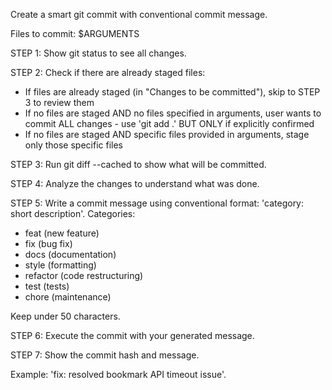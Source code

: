 Create a smart git commit with conventional commit message.

Files to commit: $ARGUMENTS

STEP 1: Show git status to see all changes.

STEP 2: Check if there are already staged files:

- If files are already staged (in "Changes to be committed"), skip to STEP 3 to review them
- If no files are staged AND no files specified in arguments, user wants to commit ALL changes - use 'git add .' BUT ONLY if explicitly confirmed
- If no files are staged AND specific files provided in arguments, stage only those specific files

STEP 3: Run git diff --cached to show what will be committed.

STEP 4: Analyze the changes to understand what was done.

STEP 5: Write a commit message using conventional format: 'category: short description'.
Categories:

- feat (new feature)
- fix (bug fix)
- docs (documentation)
- style (formatting)
- refactor (code restructuring)
- test (tests)
- chore (maintenance)

Keep under 50 characters.

STEP 6: Execute the commit with your generated message.

STEP 7: Show the commit hash and message.

Example: 'fix: resolved bookmark API timeout issue'.
